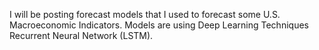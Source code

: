 I will be posting forecast models that I used to forecast some U.S. Macroeconomic Indicators. Models are using Deep Learning Techniques Recurrent Neural Network (LSTM). 
